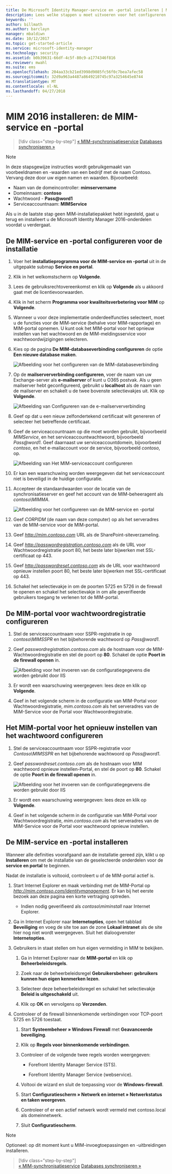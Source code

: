 ```yaml
---
title: De Microsoft Identity Manager-service en -portal installeren | Microsoft Docs
description: Lees welke stappen u moet uitvoeren voor het configureren en installeren van de MIM-service en -portal voor Microsoft Identity Manager 2016
keywords: ''
author: billmath
ms.author: barclayn
manager: mbaldiwn
ms.date: 10/12/2017
ms.topic: get-started-article
ms.service: microsoft-identity-manager
ms.technology: security
ms.assetid: b0b39631-66df-4c5f-80c9-a1774346f816
ms.reviewer: mwahl
ms.suite: ems
ms.openlocfilehash: 204aa33cb21ed3998d9085fc56f0c7bea7afec58
ms.sourcegitcommit: 32d9a963a4487a8649210745c97a3254645e8744
ms.translationtype: MT
ms.contentlocale: nl-NL
ms.lasthandoff: 04/27/2018
---
```

# <a name="install-mim-2016-mim-service-and-portal"></a>MIM 2016 installeren: de MIM-service en -portal

>[!div class="step-by-step"]
[« MIM-synchronisatieservice](install-mim-sync.md)
[Databases synchroniseren »](install-mim-sync-ad-service.md)

> [!NOTE]
> In deze stapsgewijze instructies wordt gebruikgemaakt van voorbeeldnamen en -waarden van een bedrijf met de naam Contoso. Vervang deze door uw eigen namen en waarden. Bijvoorbeeld:
> - Naam van de domeincontroller: **mimservername**
> - Domeinnaam: **contoso**
> - Wachtwoord - **Pass@word1**
> - Serviceaccountnaam: **MIMService**

Als u in de laatste stap geen MIM-installatiepakket hebt ingesteld, gaat u terug en installeert u de Microsoft Identity Manager 2016-onderdelen voordat u verdergaat.


## <a name="configure-mim-service-and-portal-for-installation"></a>De MIM-service en -portal configureren voor de installatie

1. Voer het **installatieprogramma voor de MIM-service en -portal** uit in de uitgepakte submap **Service en portal**.

2. Klik in het welkomstscherm op **Volgende**.

3. Lees de gebruiksrechtovereenkomst en klik op **Volgende** als u akkoord gaat met de licentievoorwaarden.

4. Klik in het scherm **Programma voor kwaliteitsverbetering voor MIM** op **Volgende**.

5. Wanneer u voor deze implementatie onderdeelfuncties selecteert, moet u de functies voor de MIM-service (behalve voor MIM-rapportage) en MIM-portal opnemen. U kunt ook het MIM-portal voor het opnieuw instellen van het wachtwoord en de MIM-meldingsservice voor wachtwoordwijzigingen selecteren.

6. Kies op de pagina **De MIM-databaseverbinding configureren** de optie **Een nieuwe database maken**.

    ![Afbeelding voor het configureren van de MIM-databaseverbinding](media/MIM-Install10.png)

7. Op de **mailserververbinding configureren**, voer de naam van uw Exchange-server als **e-mailserver** of kunt u O365 postvak. Als u geen mailserver hebt geconfigureerd, gebruikt u **localhost** als de naam van de mailserver en schakelt u de twee bovenste selectievakjes uit. Klik op **Volgende**.

    ![Afbeelding van Configureren van de e-mailserververbinding](media/MIM-Install11.png)

8. Geef op dat u een nieuw zelfondertekend certificaat wilt genereren of selecteer het betreffende certificaat.

9. Geef de serviceaccountnaam op die moet worden gebruikt, bijvoorbeeld *MIMService*, en het serviceaccountwachtwoord, bijvoorbeeld *Pass@word1*. Geef daarnaast uw serviceaccountdomein, bijvoorbeeld *contoso*, en het e-mailaccount voor de service, bijvoorbeeld *contoso*, op.

    ![Afbeelding van Het MIM-serviceaccount configureren](media/MIM-Install12.png)

10. Er kan een waarschuwing worden weergegeven dat het serviceaccount niet is beveiligd in de huidige configuratie.

11. Accepteer de standaardwaarden voor de locatie van de synchronisatieserver en geef het account van de MIM-beheeragent als *contoso\MIMMA*.

    ![Afbeelding voor het configureren van de MIM-service en -portal](media/MIM-Install13.png)

12. Geef *CORPIDM* (de naam van deze computer) op als het serveradres van de MIM-service voor de MIM-portal.

13. Geef *http://mim.contoso.com* URL als de SharePoint-siteverzameling.

14. Geef *http://passwordregistration.contoso.com* als de URL voor Wachtwoordregistratie poort 80, het beste later bijwerken met SSL-certificaat op 443.

15. Geef *http://passwordreset.contoso.com* als de URL voor wachtwoord opnieuw instellen poort 80, het beste later bijwerken met SSL-certificaat op 443.

16. Schakel het selectievakje in om de poorten 5725 en 5726 in de firewall te openen en schakel het selectievakje in om alle geverifieerde gebruikers toegang te verlenen tot de MIM-portal.

## <a name="configure-mim-password-registration-portal"></a>De MIM-portal voor wachtwoordregistratie configureren

1.  Stel de serviceaccountnaam voor SSPR-registratie in op *contoso\MIMSSPR* en het bijbehorende wachtwoord op *Pass@word1*.

2.  Geef *passwordregistration.contoso.com* als de hostnaam voor de MIM-Wachtwoordregistratie en stel de poort op **80**. Schakel de optie **Poort in de firewall openen** in.

    ![Afbeelding voor het invoeren van de configuratiegegevens die worden gebruikt door IIS](media/MIM-Install14.png)

3.  Er wordt een waarschuwing weergegeven: lees deze en klik op **Volgende**.

4. Geef in het volgende scherm in de configuratie van MIM-Portal voor Wachtwoordregistratie, *mim.contoso.com* als het serveradres van de MIM-Service voor de Portal voor Wachtwoordregistratie.

## <a name="configure-mim-password-reset-portal"></a>Het MIM-portal voor het opnieuw instellen van het wachtwoord configureren

1.  Stel de serviceaccountnaam voor SSPR-registratie voor *Contoso\MIMSSPR* en het bijbehorende wachtwoord op *Pass@word1*.

2.  Geef *passwordreset.contoso.com* als de hostnaam voor MIM wachtwoord opnieuw instellen-Portal, en stel de poort op **80**. Schakel de optie **Poort in de firewall openen** in.

    ![Afbeelding voor het invoeren van de configuratiegegevens die worden gebruikt door IIS](media/MIM-Install15.png)

3.  Er wordt een waarschuwing weergegeven: lees deze en klik op **Volgende**.

4. Geef in het volgende scherm in de configuratie van MIM-Portal voor Wachtwoordregistratie, *mim.contoso.com* als het serveradres van de MIM-Service voor de Portal voor wachtwoord opnieuw instellen.

## <a name="install-mim-service-and-portal"></a>De MIM-service en -portal installeren

Wanneer alle definities voorafgaand aan de installatie gereed zijn, klikt u op **Installeren** om met de installatie van de geselecteerde onderdelen voor de **service en portal** te beginnen.

Nadat de installatie is voltooid, controleert u of de MIM-portal actief is.

1. Start Internet Explorer en maak verbinding met de MIM-Portal op *http://mim.contoso.com/identitymanagement*. Er kan bij het eerste bezoek aan deze pagina een korte vertraging optreden.

    - Indien nodig geverifieerd als *contoso\miminstall* naar Internet Explorer.

2. Ga in Internet Explorer naar **Internetopties**, open het tabblad **Beveiliging** en voeg de site toe aan de zone **Lokaal intranet** als de site hier nog niet wordt weergegeven.  Sluit het dialoogvenster **Internetopties**.

3. Gebruikers in staat stellen om hun eigen vermelding in MIM te bekijken.

    1.  Ga in Internet Explorer naar de **MIM-portal** en klik op **Beheerbeleidsregels**.

    2.  Zoek naar de beheerbeleidsregel **Gebruikersbeheer: gebruikers kunnen hun eigen kenmerken lezen**.

    3.  Selecteer deze beheerbeleidsregel en schakel het selectievakje **Beleid is uitgeschakeld** uit.

    4.  Klik op **OK** en vervolgens op **Verzenden**.

4.  Controleer of de firewall binnenkomende verbindingen voor TCP-poort 5725 en 5726 toestaat.

    1.  Start **Systeembeheer » Windows Firewall** met **Geavanceerde beveiliging**.

    2.  Klik op **Regels voor binnenkomende verbindingen**.

    3.  Controleer of de volgende twee regels worden weergegeven:

        -   Forefront Identity Manager Service (STS).

        -   Forefront Identity Manager Service (webservice).

    4.  Voltooi de wizard en sluit de toepassing voor de **Windows-firewall**.

    5.  Start **Configuratiescherm » Netwerk en internet » Netwerkstatus en taken weergeven**.

    6.  Controleer of er een actief netwerk wordt vermeld met contoso.local als domeinnetwerk.

    7.  Sluit **Configuratiescherm**.

> [!NOTE]
> Optioneel: op dit moment kunt u MIM-invoegtoepassingen en -uitbreidingen installeren.

>[!div class="step-by-step"]  
[« MIM-synchronisatieservice](install-mim-sync.md)
[Databases synchroniseren »](install-mim-sync-ad-service.md)

